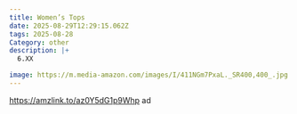 ```yaml
---
title: Women’s Tops
date: 2025-08-29T12:29:15.062Z
tags: 2025-08-28
Category: other
description: |+
  6.XX 

image: https://m.media-amazon.com/images/I/411NGm7PxaL._SR400,400_.jpg
---
```

https://amzlink.to/az0Y5dG1p9Whp  ad
